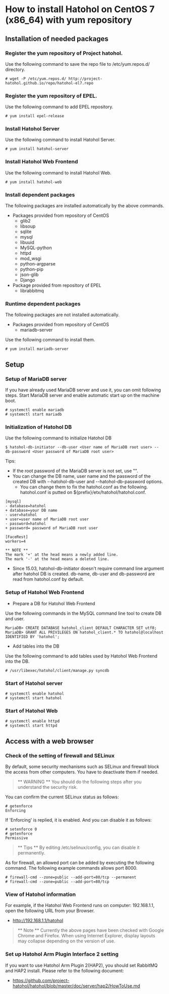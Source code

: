 How to install Hatohol on CentOS 7 (x86_64) with yum repository
=================================================================

Installation of needed packages
-------------------------------
### Register the yum repository of Project hatohol.
Use the following command to save the repo file to /etc/yum.repos.d/ directory.

    # wget -P /etc/yum.repos.d/ http://project-hatohol.github.io/repo/hatohol-el7.repo

### Register the yum repository of EPEL.
Use the following command to add EPEL repository.

    # yum install epel-release

### Install Hatohol Server
Use the following command to install Hatohol Server.

    # yum install hatohol-server

### Install Hatohol Web Frontend
Use the following command to install Hatohol Web.

    # yum install hatohol-web

### Install dependent packages
The following packages are installed automatically by the above commands.

- Packages provided from repository of CentOS
    - glib2
    - libsoup
    - sqlite
    - mysql
    - libuuid
    - MySQL-python
    - httpd
    - mod_wsgi
    - python-argparse
    - python-pip
    - json-glib
    - Django
- Package provided from repository of EPEL
    - librabbitmq

### Runtime dependent packages
The following packages are not installed automatically.

- Packages provided from repository of CentOS
    - mariadb-server

Use the following command to install them.

    # yum install mariadb-server

Setup
-----
### Setup of MariaDB server
If you have already used MariaDB server and use it, you can omit following steps.
Start MariaDB server and enable automatic start up on the machine boot.

    # systemctl enable mariadb
    # systemctl start mariadb

### Initialization of Hatohol DB
Use the following command to initialize Hatohol DB

    $ hatohol-db-initiator --db-user <User name of MariaDB root user> --db-password <User password of MariaDB root user>

Tips:

- If the root password of the MariaDB server is not set, use "".
- You can change the DB name, user name and the password of the created DB with --hatohol-db-user and --hatohol-db-password options.
    - You can change them to fix the hatohol.conf as the following. hatohol.conf is putted on ${prefix}/etx/hatohol/hatohol.conf.

```
[mysql]
- database=hatohol
+ database=your DB name
- user=hatohol
+ user=user name of MariaDB root user
- password=hatohol
+ password= password of MariaDB root user

[FaceRest]
workers=4

** NOTE **
The mark '+' at the head means a newly added line.
The mark '-' at the head means a deleted line.

```

- Since 15.03, hatohol-db-initiator doesn't require command line argument after hatohol DB is created. db-name, db-user and db-password are read from hatohol.conf by default.

### Setup of Hatohol Web Frontend
- Prepare a DB for Hatohol Web Frontend

Use the following commands in the MySQL command line tool to create DB and user.

    MariaDB> CREATE DATABASE hatohol_client DEFAULT CHARACTER SET utf8;
    MariaDB> GRANT ALL PRIVILEGES ON hatohol_client.* TO hatohol@localhost IDENTIFIED BY 'hatohol';

- Add tables into the DB

Use the following command to add tables used by Hatohol Web Frontend into the DB.

    # /usr/libexec/hatohol/client/manage.py syncdb

### Start of Hatohol server

    # systemctl enable hatohol
    # systemctl start hatohol

### Start of Hatohol Web

    # systemctl enable httpd
    # systemctl start httpd

Access with a web browser
------------------------
### Check of the setting of firewall and SELinux
By default, some security mechanisms such as SELinux and firewall block the access from other computers.
You have to deactivate them if needed.
> ** WARNING **
> You should do the following steps after you understand the security risk.

You can confirm the current SELinux status as follows:

    # getenforce
    Enforcing

If 'Enforcing' is replied, it is enabled. And you can disable it as follows:

    # setenforce 0
    # getenforce
    Permissive

> ** Tips **
> By editing /etc/selinux/config, you can disable it permanently.

As for firewall, an allowed port can be added by executing the following command.
The following example commands allows port 8000.

    # firewall-cmd --zone=public --add-port=80/tcp --permanent
    # firewall-cmd --zone=public --add-port=80/tcp

### View of Hatohol information
For example, if the Hatohol Web Frontend runs on computer: 192.168.1.1,
open the following URL from your Browser.

- http://192.168.1.1/hatohol

> ** Note **
> Currently the above pages have been checked with Google Chrome and Firefox.
> When using Internet Explorer, display layouts may collapse depending on the version of use.

### Set up Hatohol Arm Plugin Interface 2 setting
If you want to use Hatohol Arm Plugin 2(HAP2), you should set RabbitMQ and HAP2 install.
Please refer to the following document:

 - https://github.com/project-hatohol/hatohol/blob/master/doc/server/hap2/HowToUse.md
